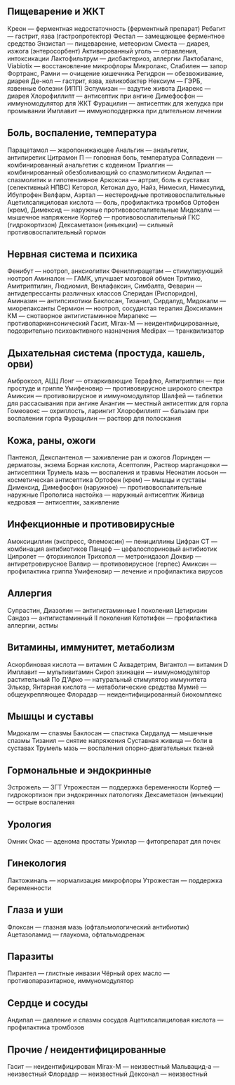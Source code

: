 ## Пищеварение и ЖКТ
Креон — ферментная недостаточность (ферментный препарат)
Ребагит — гастрит, язва (гастропротектор)
Фестал — замещающее ферментное средство
Энзистал — пищеварение, метеоризм
Смекта — диарея, изжога (энтеросорбент)
Активированный уголь — отравления, интоксикации
Лактофильтрум — дисбактериоз, аллергии
Лактобаланс, Viabiotix — восстановление микрофлоры
Микролакс, Слабилен — запор
Фортранс, Рамни — очищение кишечника
Регидрон — обезвоживание, диарея
Де-нол — гастрит, язва, хеликобактер
Нексиум — ГЭРБ, язвенные болезни (ИПП)
Эспумизан — вздутие живота
Диарекс — диарея
Хлорофиллипт — антисептик при ангине
Димефосфон — иммуномодулятор для ЖКТ
Фурацилин — антисептик для желудка при промывании
Имплавит — иммуноподдержка при длительном лечении
## Боль, воспаление, температура
Парацетамол — жаропонижающее
Анальгин — анальгетик, антипиретик
Цитрамон П — головная боль, температура
Солпадеин — комбинированный анальгетик с кодеином
Триалгин — комбинированный обезболивающий со спазмолитиком
Андипал — спазмолитик и гипотензивное
Аркоксиа — артрит, боль в суставах (селективный НПВС)
Кеторол, Кетонал дуо, Найз, Нимесил, Нимесулид, Ибупрофен Велфарм, Аэртал — нестероидные противовоспалительные
Ацетилсалициловая кислота — боль, профилактика тромбов
Ортофен (крем), Димексид — наружные противовоспалительные
Мидокалм — мышечное напряжение
Кортеф — противовоспалительный ГКС (гидрокортизон)
Дексаметазон (инъекции) — сильный противовоспалительный гормон
## Нервная система и психика
Фенибут — ноотроп, анксиолитик
Фенилпирацетам — стимулирующий ноотроп
Аминалон — ГАМК, улучшает мозговой обмен
Тритико, Амитриптилин, Людиомил, Венлафаксин, Симбалта, Феварин — антидепрессанты различных классов
Сперидан (Риспоридон), Аминазин — антипсихотики
Баклосан, Тизанил, Сирдалуд, Мидокалм — миорелаксанты
Сермион — ноотроп, сосудистая терапия
Доксиламин КМ — снотворное антигистаминное
Мирапекс — противопаркинсонический
Гасит, Mirax-M — неидентифицированные, подозрительно психоактивного назначения
Medipax — транквилизатор
## Дыхательная система (простуда, кашель, орви)
Амброксол, АЦЦ Лонг — отхаркивающие
Терафлю, Антигриппин — при простуде и гриппе
Умифеновир — противовирусное широкого спектра
Амиксин — противовирусное и иммуномодулятор
Шалфей — таблетки для рассасывания при ангине
Анангин — местный антисептик для горла
Гомеовокс — охриплость, ларингит
Хлорофиллипт — бальзам при воспалении горла
Фурацилин — раствор для полоскания
## Кожа, раны, ожоги
Пантенол, Декспантенол — заживление ран и ожогов
Лоринден — дерматозы, экзема
Борная кислота, Асептолин, Раствор марганцовки — антисептики
Трумель мазь — воспаления и травмы
Неонатин лосьон — косметическая антисептика
Ортофен (крем) — мышцы и суставы
Димексид, Димефосфон (наружное) — противовоспалительные наружные
Прополиса настойка — наружный антисептик
Живица кедровая — антисептик, заживление
## Инфекционные и противовирусные
Амоксициллин (экспресс, Флемоксин) — пенициллины
Цифран СТ — комбинация антибиотиков
Панцеф — цефалоспориновый антибиотик
Ципролет — фторхинолон
Трихопол — метронидазол
Доквир — антиретровирусное
Валвир — противовирусное (герпес)
Амиксин — профилактика гриппа
Умифеновир — лечение и профилактика вирусов
## Аллергия
Супрастин, Диазолин — антигистаминные I поколения
Цетиризин Сандоз — антигистаминный II поколения
Кетотифен — профилактика аллергии, астмы
## Витамины, иммунитет, метаболизм
Аскорбиновая кислота — витамин C
Аквадетрим, Вигантол — витамин D
Имплавит — мультивитамин
Сироп эхинацеи — иммуномодулятор растительный
По Д'Арко — натуральный стимулятор иммунитета
Элькар, Янтарная кислота — метаболические средства
Мумиё — общеукрепляющее
Флорадар — неидентифицированный биокомплекс
## Мышцы и суставы
Мидокалм — спазмы
Баклосан — спастика
Сирдалуд — мышечные спазмы
Тизанил — снятие напряжения
Суставная живица — боли в суставах
Трумель мазь — воспаления опорно-двигательных тканей
## Гормональные и эндокринные
Эстрожель — ЗГТ
Утрожестан — поддержка беременности
Кортеф — гидрокортизон при эндокринных патологиях
Дексаметазон (инъекции) — острые воспаления
## Урология
Омник Окас — аденома простаты
Уриклар — фитопрепарат для почек
## Гинекология
Лактожиналь — нормализация микрофлоры
Утрожестан — поддержка беременности
## Глаза и уши
Флоксан — глазная мазь (офтальмологический антибиотик)
Ацетазоламид — глаукома, офтальмодренаж
## Паразиты
Пирантел — глистные инвазии
Чёрный орех масло — противопаразитарное, иммуномодулятор
## Сердце и сосуды
Андипал — давление и спазмы сосудов
Ацетилсалициловая кислота — профилактика тромбозов
## Прочие / неидентифицированные
Гасит — неидентифицирован
Mirax-M — неизвестный
Мальвацид-а — неизвестный
Флорадар — неизвестный
Дексонал — неизвестный

